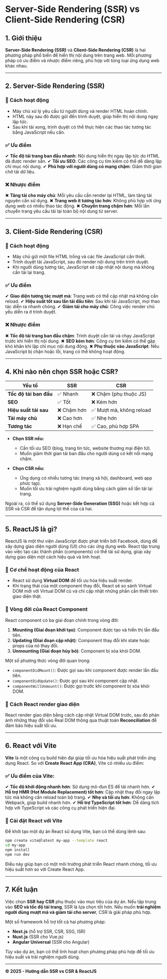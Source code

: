 # Server-Side Rendering (SSR) vs Client-Side Rendering (CSR)

## 1. Giới thiệu

**Server-Side Rendering (SSR)** và **Client-Side Rendering (CSR)** là hai phương pháp phổ biến để hiển thị nội dung trên trang web. Mỗi phương pháp có ưu điểm và nhược điểm riêng, phù hợp với từng loại ứng dụng web khác nhau.

---

## 2. Server-Side Rendering (SSR)

### 🔹 Cách hoạt động

- Máy chủ xử lý yêu cầu từ người dùng và render HTML hoàn chỉnh.
- HTML này sau đó được gửi đến trình duyệt, giúp hiển thị nội dung ngay lập tức.
- Sau khi tải xong, trình duyệt có thể thực hiện các thao tác tương tác bằng JavaScript nếu cần.

### ✅ Ưu điểm

✔ **Tốc độ tải trang ban đầu nhanh**: Nội dung hiển thị ngay lập tức do HTML đã được render sẵn.
✔ **Tối ưu SEO**: Các công cụ tìm kiếm có thể dễ dàng lập chỉ mục nội dung.
✔ **Phù hợp với người dùng có mạng chậm**: Giảm thời gian chờ tải dữ liệu.

### ❌ Nhược điểm

✖ **Tăng tải cho máy chủ**: Mỗi yêu cầu cần render lại HTML, làm tăng tài nguyên cần sử dụng.
✖ **Trang web ít tương tác hơn**: Không phù hợp với ứng dụng web có nhiều thao tác động.
✖ **Chuyển trang chậm hơn**: Mỗi lần chuyển trang yêu cầu tải lại toàn bộ nội dung từ server.

---

## 3. Client-Side Rendering (CSR)

### 🔹 Cách hoạt động

- Máy chủ gửi một file HTML trống và các file JavaScript cần thiết.
- Trình duyệt tải JavaScript, sau đó render nội dung trên trình duyệt.
- Khi người dùng tương tác, JavaScript sẽ cập nhật nội dung mà không cần tải lại trang.

### ✅ Ưu điểm

✔ **Giao diện tương tác mượt mà**: Trang web có thể cập nhật mà không cần reload.
✔ **Hiệu suất tốt sau lần tải đầu tiên**: Sau khi tải JavaScript, mọi thao tác diễn ra nhanh chóng.
✔ **Giảm tải cho máy chủ**: Công việc render chủ yếu diễn ra ở trình duyệt.

### ❌ Nhược điểm

✖ **Tốc độ tải trang ban đầu chậm**: Trình duyệt cần tải và chạy JavaScript trước khi hiển thị nội dung.
✖ **SEO kém hơn**: Công cụ tìm kiếm có thể gặp khó khăn khi lập chỉ mục nội dung động.
✖ **Phụ thuộc vào JavaScript**: Nếu JavaScript bị chặn hoặc lỗi, trang có thể không hoạt động.

---

## 4. Khi nào nên chọn SSR hoặc CSR?

| Yếu tố                 | SSR         | CSR                      |
| ---------------------- | ----------- | ------------------------ |
| **Tốc độ tải ban đầu** | ✅ Nhanh    | ❌ Chậm (phụ thuộc JS)   |
| **SEO**                | ✅ Tốt      | ❌ Kém hơn               |
| **Hiệu suất tải sau**  | ❌ Chậm hơn | ✅ Mượt mà, không reload |
| **Tải máy chủ**        | ❌ Cao hơn  | ✅ Nhẹ hơn               |
| **Tương tác**          | ❌ Hạn chế  | ✅ Cao, phù hợp SPA      |

- **Chọn SSR nếu:**

  - Cần tối ưu SEO (blog, trang tin tức, website thương mại điện tử).
  - Muốn giảm thời gian tải ban đầu cho người dùng có kết nối mạng chậm.

- **Chọn CSR nếu:**
  - Ứng dụng có nhiều tương tác (mạng xã hội, dashboard, web app phức tạp).
  - Muốn tối ưu trải nghiệm người dùng bằng cách giảm số lần tải lại trang.

Ngoài ra, có thể sử dụng **Server-Side Generation (SSG)** hoặc kết hợp cả SSR và CSR để tận dụng lợi thế của cả hai.

---

## 5. ReactJS là gì?

ReactJS là một thư viện JavaScript được phát triển bởi Facebook, dùng để xây dựng giao diện người dùng (UI) cho các ứng dụng web. React tập trung vào việc tạo các thành phần (components) có thể tái sử dụng, giúp xây dựng giao diện một cách hiệu quả và linh hoạt.

### 🔹 Cơ chế hoạt động của React

- React sử dụng **Virtual DOM** để tối ưu hóa hiệu suất render.
- Khi trạng thái của một component thay đổi, React sẽ so sánh Virtual DOM mới với Virtual DOM cũ và chỉ cập nhật những phần cần thiết trên giao diện thật.

### 🔹 Vòng đời của React Component

React component có ba giai đoạn chính trong vòng đời:

1. **Mounting (Giai đoạn khởi tạo)**: Component được tạo và hiển thị lần đầu tiên.
2. **Updating (Giai đoạn cập nhật)**: Component thay đổi khi state hoặc props của nó thay đổi.
3. **Unmounting (Giai đoạn hủy bỏ)**: Component bị xóa khỏi DOM.

Một số phương thức vòng đời quan trọng:

- `componentDidMount()`: Được gọi sau khi component được render lần đầu tiên.
- `componentDidUpdate()`: Được gọi sau khi component cập nhật.
- `componentWillUnmount()`: Được gọi trước khi component bị xóa khỏi DOM.

### 🔹 Cách React render giao diện

React render giao diện bằng cách cập nhật Virtual DOM trước, sau đó phản ánh những thay đổi vào Real DOM thông qua thuật toán **Reconciliation** để đảm bảo hiệu suất tối ưu.

---

## 6. React với Vite

**Vite** là một công cụ build hiện đại giúp tối ưu hóa hiệu suất phát triển ứng dụng React. So với **Create React App (CRA)**, Vite có nhiều ưu điểm:

### ✅ Ưu điểm của Vite:

✔ **Tốc độ khởi động nhanh hơn**: Sử dụng mô-đun ES để tải nhanh hơn.
✔ **Hỗ trợ HMR (Hot Module Replacement) tốt hơn**: Cập nhật thay đổi ngay lập tức mà không cần reload toàn bộ trang.
✔ **Nhẹ và tối ưu hơn**: Không cần Webpack, giúp build nhanh hơn.
✔ **Hỗ trợ TypeScript tốt hơn**: Dễ dàng tích hợp với TypeScript và các công cụ phát triển hiện đại.

### 🔹 Cài đặt React với Vite

Để khởi tạo một dự án React sử dụng Vite, bạn có thể dùng lệnh sau:

```sh
npm create vite@latest my-app --template react
cd my-app
npm install
npm run dev
```

Điều này giúp bạn có một môi trường phát triển React nhanh chóng, tối ưu hiệu suất hơn so với Create React App.

---

## 7. Kết luận

Việc chọn **SSR hay CSR** phụ thuộc vào mục tiêu của dự án. Nếu tập trung vào **SEO và tốc độ tải trang**, SSR là lựa chọn tốt hơn. Nếu muốn **trải nghiệm người dùng mượt mà và giảm tải cho server**, CSR là giải pháp phù hợp.

Một số framework hỗ trợ tốt cả hai phương pháp:

- **Next.js** (hỗ trợ SSR, CSR, SSG, ISR)
- **Nuxt.js** (SSR cho Vue.js)
- **Angular Universal** (SSR cho Angular)

Tùy vào dự án, bạn có thể linh hoạt chọn phương pháp phù hợp để tối ưu hiệu suất và trải nghiệm người dùng.

---

**© 2025 - Hướng dẫn SSR vs CSR & ReactJS**
